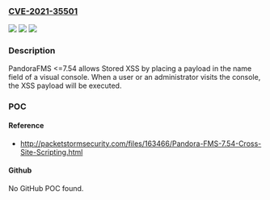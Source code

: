 ### [CVE-2021-35501](https://cve.mitre.org/cgi-bin/cvename.cgi?name=CVE-2021-35501)
![](https://img.shields.io/static/v1?label=Product&message=n%2Fa&color=blue)
![](https://img.shields.io/static/v1?label=Version&message=n%2Fa&color=blue)
![](https://img.shields.io/static/v1?label=Vulnerability&message=n%2Fa&color=brighgreen)

### Description

PandoraFMS <=7.54 allows Stored XSS by placing a payload in the name field of a visual console. When a user or an administrator visits the console, the XSS payload will be executed.

### POC

#### Reference
- http://packetstormsecurity.com/files/163466/Pandora-FMS-7.54-Cross-Site-Scripting.html

#### Github
No GitHub POC found.

